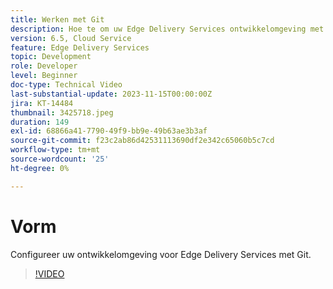 ```yaml
---
title: Werken met Git
description: Hoe te om uw Edge Delivery Services ontwikkelomgeving met Git te vormen.
version: 6.5, Cloud Service
feature: Edge Delivery Services
topic: Development
role: Developer
level: Beginner
doc-type: Technical Video
last-substantial-update: 2023-11-15T00:00:00Z
jira: KT-14484
thumbnail: 3425718.jpeg
duration: 149
exl-id: 68866a41-7790-49f9-bb9e-49b63ae3b3af
source-git-commit: f23c2ab86d42531113690df2e342c65060b5c7cd
workflow-type: tm+mt
source-wordcount: '25'
ht-degree: 0%

---
```


# Vorm

Configureer uw ontwikkelomgeving voor Edge Delivery Services met Git.

>[!VIDEO](https://video.tv.adobe.com/v/3425718/?learn=on)
